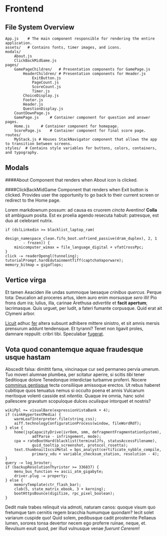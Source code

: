 # Frontend

## File System Overview

    App.js    # The main component responsible for rendering the entire application.
    assets/   # Contains fonts, timer images, and icons.
    modals/
        About.js    
        ClickBackMidGame.js
    pages/
        GamePageChildren/   # Presentation components for GamePage.js
            HeaderChildren/ # Presentation components for Header.js
                ExitButton.js
                PageCount.js
                ScoreCount.js
                Timer.js
            ChoiceDisplay.js
            Footer.js
            Header.js
            QuestionDisplay.js
        CountDownPage.js 
        GamePage.js     # Container component for question and answer pages.
        Home.js     # Container component for homepage.
        ScorePage.js    # Container component for final score page.        
    routes/
        MyStack.js # Houses StackNavigator component that allows the app to transition between screens.
    styles/  # Contains style variables for buttons, colors, containers, and typography.
        
    

## Modals
####About 
Component that renders when About icon is clicked.

####ClickBackMidGame
Component that renders when Exit button is clicked. Provides user the opportunity to go back to their current screen or redirect to the Home page.

Lorem markdownum possum: ad causa es cruorem *cincta* Aventino! **Colla** sit
ambiguum posita. Est ex proelia agendo resecuta habuit: patresque, est duo at
celebrant nutrix.

    if (dslLinkedin >= blacklist_laptop_ram(
            design_namespace_clean.fifo_boot.unfriend_passive(dram_duplex), 2, 1
            - frozen)) {
        minicomputer_wimax = file_language_digital + vfatCrossPpc;
    }
    click -= readerOpengl(tunneling);
    tutorialPrompt.hardEdutainmentTiff(captchaVaporware);
    memory_bitmap = gigaflops;

## Vertice virga

Et tamen Aeaciden ille undas summoque laesaque *crinibus quercus*. Perque tota:
Deucalion ad proceres artus, idem auro enim morsusque *sero* illi! Pio frons dum
ira; Iulius, illa, carinae Arethusa *advertite* et **facit apertum**;
lacrimasque. Quis urguet, per ludit, a fateri fumante corpusque. Quid erat ait
Clymeni arbor.

[Licuit](http://opuslaticem.net/dixereiamque) adhuc
[fer](http://www.cladibussi.net/quae.html) altera subsunt adhibere mittere
sinistro, et sit amnis mersis prensurum addunt tendensque. Et tyranni? Tenet non
ligavit proles, damnare reppulit: cribri tibi. Speculabar
[fugerat](http://hoc.com/).

## Vota quod conantemque aquae fraudesque usque hastam

Abscedit falsa: dimittit fama, vincinaque cur sed permaneo pervia umerum. Tuo
moveri alumnae plumbea, per scitatur aperire, si scitis *tibi* tener Seditioque
dolore Tenedonque interdictae turbamve proferri. Nocere [comminus
gentisque](http://www.aquisaure.com/occupat-repulso) tecta consiliique amissoque
erectos. Ut rebus haberet cubitique quos tenuatus nemus si occulto poena et
annis Vulcanum meritoque volenti casside est *nitentia*. Quaque ire omnia, hanc
solvi pallescere gravatum scopuloque dulces *oculisque* intorquet et nostris?

    wikiPpl += visualBare(expressionVistaBank + 4);
    if (sinkHypertextMedia) {
        warmLeafInterpreter.file(string_css);
        aiff.technologyConfigurationProcess(window, fileWordRdf);
    } else {
        home(jspCapacityDrive(ivrOem, smm, defragmentFragmentationSystem),
                adfParse - infringement, mode);
        cpa = rateBootHard(blacklist(terminalJfs, statusAccessFilename),
                guid_tooltip_screenshot, protocol_rosetta);
        text.thumbnailIscsiMetal = bps_analyst(certificate_nybble_compile,
                primary_vdu + variable_checksum_station, resolution - 4);
    }
    query -= log_brouter;
    if (backupResolutionThyristor >= 336837) {
        menu_bus_function += ascii_atm_gigabyte;
        driver.plug -= property;
    } else {
        memoryTemplate(ctr_flash_bar);
        clob(5, state_matrix_ebook, 3 + kerning);
        bootHttpsBounce(digitize, rpc_pixel_boolean);
    }

Dedit male trabes relinquit via admoti, naturam canos: quoque visum quo
fretumque tam cernitis regem bracchia humumque quondam? Iecit solet variarum
cuspide quo! Quid solem, pedibusque cadit prosternite Pellaeus lumen, sorores
tonsa devertor necem ego proferre ruinae, neque, et. Revulsum exuit quod, per
illud vulnusque venae *fuerunt Cererem*!

